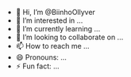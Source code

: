 - 👋 Hi, I’m @BiinhoOllyver
- 👀 I’m interested in ...
- 🌱 I’m currently learning ...
- 💞️ I’m looking to collaborate on ...
- 📫 How to reach me ...
- 😄 Pronouns: ...
- ⚡ Fun fact: ...

<!---
BiinhoOllyver/BiinhoOllyver is a ✨ special ✨ repository because its `README.md` (this file) appears on your GitHub profile.
You can click the Preview link to take a look at your changes.
--->
